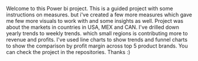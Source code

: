 Welcome to this Power bi project. 
This is a guided project with some instructions on measures. but i've created a few more measures which gave me few more visuals to work with and some insights as well.
Project was about the markets in countries in USA, MEX and CAN. I've drilled down yearly trends to weekly trends. which small regions is contributing more to revenue and profits.
I've used line charts to show trends and funnel charts to show the comparison by profit margin across top 5 product brands.
You can check the project in the repositories. 
Thanks :)
